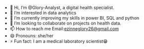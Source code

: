 - 👋 Hi, I’m @Glory-Analyst, a digital health specialist. 
- 👀 I’m interested in data analytics
- 🌱 I’m currently improving my skills in power BI, SQL and python
- 💞️ I’m looking to collaborate on projects on health data.
- 📫 How to reach me Email:ezinneglory26@gmail.com
- 😄 Pronouns: she/her
- ⚡ Fun fact: I am a medical laboratory scientist😁

<!---
Glory-Analyst/Glory-Analyst is a ✨ special ✨ repository because its `README.md` (this file) appears on your GitHub profile.
You can click the Preview link to take a look at your changes.
--->
